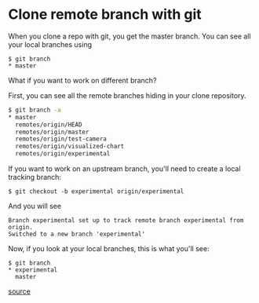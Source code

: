 # Clone remote branch with git

When you clone a repo with git, you get the master branch. You can see all your local branches using

```
$ git branch
* master
```

What if you want to work on different branch?

First, you can see all the remote branches hiding in your clone repository.

```bash
$ git branch -a
* master
  remotes/origin/HEAD
  remotes/origin/master
  remotes/origin/test-camera
  remotes/origin/visualized-chart
  remotes/origin/experimental
```

If you want to work on an upstream branch, you'll need to create a local tracking branch:

```
$ git checkout -b experimental origin/experimental
```

And you will see
```
Branch experimental set up to track remote branch experimental from origin.
Switched to a new branch 'experimental'

```

Now, if you look at your local branches, this is what you'll see:
```
$ git branch
* experimental
  master
```

[source](http://stackoverflow.com/a/72156/3525493)
